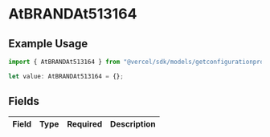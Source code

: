 # AtBRANDAt513164

## Example Usage

```typescript
import { AtBRANDAt513164 } from "@vercel/sdk/models/getconfigurationproductsop.js";

let value: AtBRANDAt513164 = {};
```

## Fields

| Field       | Type        | Required    | Description |
| ----------- | ----------- | ----------- | ----------- |